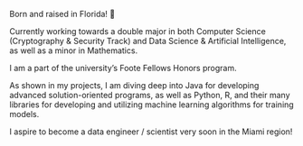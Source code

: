 Born and raised in Florida! 🐊

Currently working towards a double major in both Computer Science (Cryptography & Security Track) and Data Science & Artificial Intelligence, as well as a minor in Mathematics.

I am a part of the university’s Foote Fellows Honors program.

As shown in my projects, I am diving deep into Java for developing advanced solution-oriented programs, as well as Python, R, and their many libraries for developing and utilizing machine learning algorithms for training models.

I aspire to become a data engineer / scientist very soon in the Miami region!
